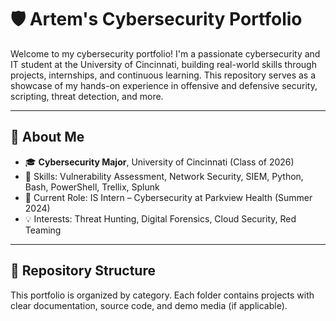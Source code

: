 # 🛡️ Artem's Cybersecurity Portfolio

Welcome to my cybersecurity portfolio! I'm a passionate cybersecurity and IT student at the University of Cincinnati, building real-world skills through projects, internships, and continuous learning. This repository serves as a showcase of my hands-on experience in offensive and defensive security, scripting, threat detection, and more.

---

## 🧠 About Me

- 🎓 **Cybersecurity Major**, University of Cincinnati (Class of 2026)
- 🧰 Skills: Vulnerability Assessment, Network Security, SIEM, Python, Bash, PowerShell, Trellix, Splunk
- 🔐 Current Role: IS Intern – Cybersecurity at Parkview Health (Summer 2024)
- 💡 Interests: Threat Hunting, Digital Forensics, Cloud Security, Red Teaming

---

## 📂 Repository Structure

This portfolio is organized by category. Each folder contains projects with clear documentation, source code, and demo media (if applicable).

